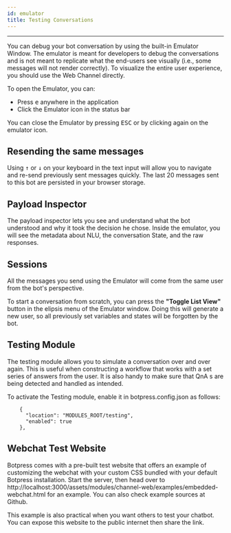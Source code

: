 ```yaml
---
id: emulator
title: Testing Conversations
---
```


-----------------

You can debug your bot conversation by using the built-in Emulator Window. The emulator is meant for developers to debug the conversations and is not meant to replicate what the end-users see visually (i.e., some messages will not render correctly). To visualize the entire user experience, you should use the Web Channel directly.

To open the Emulator, you can:

- Press <kbd>e</kbd> anywhere in the application
- Click the Emulator icon in the status bar

You can close the Emulator by pressing <kbd>ESC</kbd> or by clicking again on the emulator icon.

## Resending the same messages

Using <kbd>↑</kbd> or <kbd>↓</kbd> on your keyboard in the text input will allow you to navigate and re-send previously sent messages quickly. The last 20 messages sent to this bot are persisted in your browser storage.

## Payload Inspector

The payload inspector lets you see and understand what the bot understood and why it took the decision he chose. Inside the emulator, you will see the metadata about NLU, the conversation State, and the raw responses.

## Sessions

All the messages you send using the Emulator will come from the same user from the bot's perspective.

To start a conversation from scratch, you can press the **"Toggle List View"** button in the elipsis menu of the Emulator window. Doing this will generate a new user, so all previously set variables and states will be forgotten by the bot.

## Testing Module

The testing module allows you to simulate a conversation over and over again. This is useful when constructing a workflow that works with a set series of answers from the user. It is also handy to make sure that QnA s are being detected and handled as intended.

To activate the Testing module, enable it in botpress.config.json as follows:

```
    {
      "location": "MODULES_ROOT/testing",
      "enabled": true
    },
```

## Webchat Test Website
Botpress comes with a pre-built test website that offers an example of customizing the webchat with your custom CSS bundled with your default Botpress installation. Start the server, then head over to http://localhost:3000/assets/modules/channel-web/examples/embedded-webchat.html for an example. You can also check example sources at Github.

This example is also practical when you want others to test your chatbot. You can expose this website to the public internet then share the link.


